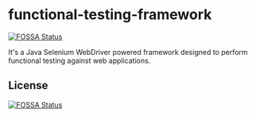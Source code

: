# functional-testing-framework
[![FOSSA Status](https://app.fossa.com/api/projects/git%2Bgithub.com%2FElisabethQA%2Ffunctional-testing-framework.svg?type=shield)](https://app.fossa.com/projects/git%2Bgithub.com%2FElisabethQA%2Ffunctional-testing-framework?ref=badge_shield)

It's a Java Selenium WebDriver powered framework designed to perform functional testing against web applications.


## License
[![FOSSA Status](https://app.fossa.com/api/projects/git%2Bgithub.com%2FElisabethQA%2Ffunctional-testing-framework.svg?type=large)](https://app.fossa.com/projects/git%2Bgithub.com%2FElisabethQA%2Ffunctional-testing-framework?ref=badge_large)